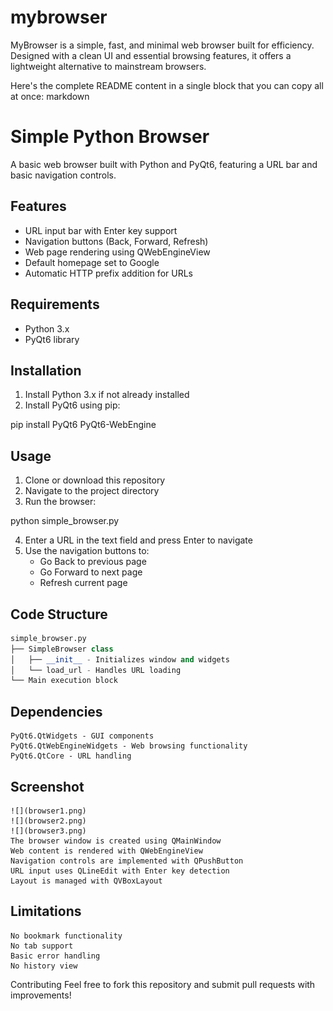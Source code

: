 # mybrowser
MyBrowser is a simple, fast, and minimal web browser built for efficiency. Designed with a clean UI and essential browsing features, it offers a lightweight alternative to mainstream browsers.

Here's the complete README content in a single block that you can copy all at once:
markdown

# Simple Python Browser

A basic web browser built with Python and PyQt6, featuring a URL bar and basic navigation controls.

## Features
- URL input bar with Enter key support
- Navigation buttons (Back, Forward, Refresh)
- Web page rendering using QWebEngineView
- Default homepage set to Google
- Automatic HTTP prefix addition for URLs

## Requirements
- Python 3.x
- PyQt6 library

## Installation

1. Install Python 3.x if not already installed
2. Install PyQt6 using pip:

pip install PyQt6 PyQt6-WebEngine


## Usage

1. Clone or download this repository
2. Navigate to the project directory
3. Run the browser:

python simple_browser.py

4. Enter a URL in the text field and press Enter to navigate
5. Use the navigation buttons to:
   - Go Back to previous page
   - Go Forward to next page
   - Refresh current page

## Code Structure
```python
simple_browser.py
├── SimpleBrowser class
│   ├── __init__ - Initializes window and widgets
│   └── load_url - Handles URL loading
└── Main execution block
```
## Dependencies

    PyQt6.QtWidgets - GUI components
    PyQt6.QtWebEngineWidgets - Web browsing functionality
    PyQt6.QtCore - URL handling

## Screenshot

    ![](browser1.png)
    ![](browser2.png)
    ![](browser3.png)
    The browser window is created using QMainWindow
    Web content is rendered with QWebEngineView
    Navigation controls are implemented with QPushButton
    URL input uses QLineEdit with Enter key detection
    Layout is managed with QVBoxLayout

## Limitations

    No bookmark functionality
    No tab support
    Basic error handling
    No history view

Contributing
Feel free to fork this repository and submit pull requests with improvements!